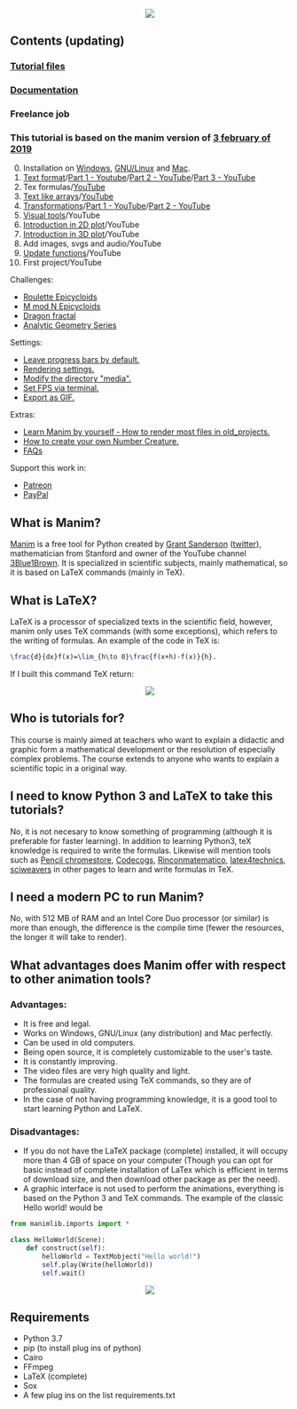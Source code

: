 <p align="center"><img src ="/_title.gif" /></p>

## Contents (updating)
### [Tutorial files](https://drive.google.com/open?id=10LYJVJsvkcl5a7q_S-ZlSxI7hEBepw3P)
### [Documentation](https://elteoremadebeethoven.github.io/manim_3feb_docs.github.io/html/index.html)
### Freelance job



### This tutorial is based on the manim version of [3 february of 2019](https://github.com/3b1b/manim/tree/3b088b12843b7a4459fe71eba96b70edafb7aa78) 

0. Installation on [Windows](https://www.youtube.com/watch?v=ZltiKHFWmv8), [GNU/Linux](https://www.youtube.com/watch?v=z_WJaHYH66M) and [Mac](https://www.youtube.com/watch?v=uZj_GQc6pN4).
1. [Text format](https://github.com/Elteoremadebeethoven/AnimationsWithManim/blob/master/English/1_text_formats/scenes.md)/[Part 1 - Youtube](https://www.youtube.com/watch?v=yI2YJff9SgI)/[Part 2 - YouTube](https://www.youtube.com/watch?v=Km09KYWb9ag)/[Part 3 - YouTube](https://www.youtube.com/watch?v=gIvQsqXy5os)
2. Tex formulas/[YouTube](https://www.youtube.com/watch?v=DGSj7weT-y8)
3. [Text like arrays](https://github.com/Elteoremadebeethoven/AnimationsWithManim/blob/master/English/3_text_like_arrays/scenes.md)/[YouTube](https://www.youtube.com/watch?v=QEdVn8socC8)
4. [Transformations](https://github.com/Elteoremadebeethoven/AnimationsWithManim/blob/master/English/4_transform/scenes.md)/[Part 1 - YouTube](https://www.youtube.com/watch?v=HKPm8FZYaqI)/[Part 2 - YouTube](https://www.youtube.com/watch?v=qfifBmYTEfA)
5. [Visual tools](https://github.com/Elteoremadebeethoven/AnimationsWithManim/blob/master/English/5_visual_tools/scenes.md)/YouTube
6. [Introduction in 2D plot](https://github.com/Elteoremadebeethoven/AnimationsWithManim/blob/master/English/6a_plots_2D/scenes.md)/YouTube
7. [Introduction in 3D plot](https://github.com/Elteoremadebeethoven/AnimationsWithManim/blob/master/English/6b_plots_3D/scenes.md)/YouTube
8. Add images, svgs and audio/YouTube
9. [Update functions](https://github.com/Elteoremadebeethoven/AnimationsWithManim/blob/master/English/update_successions/update_successions.py)/YouTube
10. First project/YouTube

Challenges:
* [Roulette Epicycloids](https://github.com/Elteoremadebeethoven/AnimationsWithManim/blob/master/English/extra/manim_challenges/roulette_epicycloids.py)
* [M mod N Epicycloids](https://github.com/Elteoremadebeethoven/AnimationsWithManim/blob/master/English/extra/manim_challenges/MmodN_epicycloids.py)
* [Dragon fractal](https://github.com/Elteoremadebeethoven/AnimationsWithManim/blob/master/English/extra/manim_challenges/dragon_fractal.py)
* [Analytic Geometry Series](https://github.com/Elteoremadebeethoven/AnimationsWithManim/blob/master/English/extra/manim_challenges/geo_analy.py)

Settings:
* [Leave progress bars by default.](https://www.youtube.com/watch?v=K8dVFqXR2JM)
* [Rendering settings.](https://www.youtube.com/watch?v=d_2V5mC2hx0)
* [Modify the directory "media".](https://www.youtube.com/watch?v=I9rHHiKqTWY)
* [Set FPS via terminal.](https://www.youtube.com/watch?v=cyIz0Oh3lWY)
* [Export as GIF.](https://www.youtube.com/watch?v=juFfUwJUTtI)

Extras:
* [Learn Manim by yourself - How to render most files in old_projects.](https://www.youtube.com/watch?v=vzyzqv8Sp8Y)
* [How to create your own Number Creature.](https://www.youtube.com/watch?v=KGdA8IB6JL0)
* [FAQs](https://github.com/Elteoremadebeethoven/AnimationsWithManim/blob/master/English/extra/faqs/faqs.md)

Support this work in:
* [Patreon](https://patreon.com/theoremofbeethoven)
* [PayPal](https://www.paypal.me/zavdn)

## What is Manim?
[Manim](https://github.com/3b1b/manim) is a free tool for Python created by [Grant Sanderson](http://www.3blue1brown.com/) ([twitter](https://twitter.com/3blue1brown?lang=es)), mathematician from Stanford and owner of the YouTube channel [3Blue1Brown](https://www.youtube.com/channel/UCYO_jab_esuFRV4b17AJtAw). It is specialized in scientific subjects, mainly mathematical, so it is based on LaTeX commands (mainly in TeX).

## What is LaTeX?
LaTeX is a processor of specialized texts in the scientific field, however, manim only uses TeX commands (with some exceptions), which refers to the writing of formulas. An example of the code in TeX is:
```latex
\frac{d}{dx}f(x)=\lim_{h\to 0}\frac{f(x+h)-f(x)}{h}.
```
If I built this command TeX return:
<p align="center"><img src ="https://raw.githubusercontent.com/Elteoremadebeethoven/AnimacionesConManim/master/TeX.png" /></p>

## Who is tutorials for?
This course is mainly aimed at teachers who want to explain a didactic and graphic form a mathematical development or the resolution of especially complex problems. The course extends to anyone who wants to explain a scientific topic in a original way.

## I need to know Python 3 and LaTeX to take this tutorials?
No, it is not necesary to know something of programming (although it is preferable for faster learning). In addition to learning Python3, teX knowledge is required to write the formulas. Likewise will mention tools such as [Pencil chromestore](http://s1.daumcdn.net/editor/fp/service_nc/pencil/Pencil_chromestore.html), [Codecogs](https://www.codecogs.com/latex/eqneditor.php), [Rinconmatematico](http://rinconmatematico.com/mathjax/), [latex4technics](https://www.latex4technics.com/), [sciweavers](http://www.sciweavers.org/free-online-latex-equation-editor) in other pages to learn and write formulas in TeX.

## I need a modern PC to run Manim?
No, with 512 MB of RAM and an Intel Core Duo processor (or similar) is more than enough, the difference is the compile time (fewer the resources, the longer it will take to render).

## What advantages does Manim offer with respect to other animation tools?
### Advantages:
* It is free and legal.
* Works on Windows, GNU/Linux (any distribution) and Mac perfectly.
* Can be used in old computers.
* Being open source, it is completely customizable to the user's taste.
* It is constantly improving.
* The video files are very high quality and light.
* The formulas are created using TeX commands, so they are of professional quality.
* In the case of not having programming knowledge, it is a good tool to start learning Python and LaTeX.
### Disadvantages:
* If you do not have the LaTeX package (complete) installed, it will occupy more than 4 GB of space on your computer (Though you can opt for basic instead of complete installation of LaTex which is efficient in terms of download size, and then download other package as per the need).
* A graphic interface is not used to perform the animations, everything is based on the Python 3 and TeX commands. The example of the classic Hello world! would be
```python
from manimlib.imports import *

class HelloWorld(Scene):
    def construct(self):
        helloWorld = TextMobject("Hello world!")
        self.play(Write(helloWorld))
        self.wait()
```
<p align="center"><img src ="https://raw.githubusercontent.com/Elteoremadebeethoven/AnimacionesConManim/master/HelloWorld.gif" /></p>

## Requirements
* Python 3.7
* pip (to install plug ins of python)
* Cairo
* FFmpeg
* LaTeX (complete)
* Sox
* A few plug ins on the list requirements.txt


